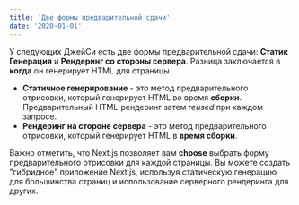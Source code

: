 ```yaml
---
title: 'Две формы предварительной сдачи'
date: '2020-01-01'
---
```


У следующих ДжейСи есть две формы предварительной сдачи: **Статик Генерация** и **Рендеринг со стороны сервера**. Разница заключается в **когда** он генерирует HTML для страницы.

- **Статичное генерирование** - это метод предварительного отрисовки, который генерирует HTML во время **сборки**. Предварительный HTML-рендеринг затем _reused_ при каждом запросе.
- **Рендеринг на стороне сервера** - это метод предварительного отрисовки, который генерирует HTML в **время сборки**.

Важно отметить, что Next.js позволяет вам **choose** выбрать форму предварительного отрисовки для каждой страницы. Вы можете создать "гибридное" приложение Next.js, используя статическую генерацию для большинства страниц и использование серверного рендеринга для других.
